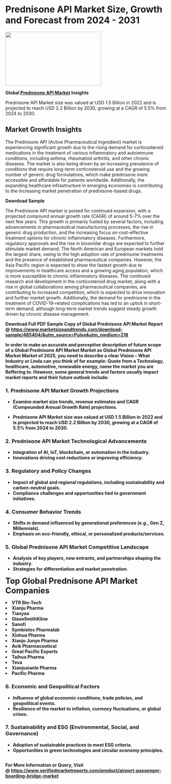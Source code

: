 <H1>Prednisone API Market Size, Growth and Forecast from 2024 - 2031</H1><img class="aligncenter size-medium wp-image-584254" src="https://thirdeyenews.in/wp-content/uploads/2024/09/Global-Market-Research-300x168.jpeg" alt="" width="300" height="168" /><p><strong>Global&nbsp;<a href="https://www.marketsizeandtrends.com/download-sample/485404/&amp;utm_source=Pulse&amp;utm_medium=218">Prednisone API Market</a> Insights</strong></p><p>Prednisone API Market size was valued at USD 1.5 Billion in 2022 and is projected to reach USD 2.2 Billion by 2030, growing at a CAGR of 5.5% from 2024 to 2030.</p><p><h2>Market Growth Insights</h2> <p>The Prednisone API (Active Pharmaceutical Ingredient) market is experiencing significant growth due to the rising demand for corticosteroid medications in the treatment of various inflammatory and autoimmune conditions, including asthma, rheumatoid arthritis, and other chronic diseases. The market is also being driven by an increasing prevalence of conditions that require long-term corticosteroid use and the growing number of generic drug formulations, which make prednisone more accessible and affordable for patients worldwide. Additionally, the expanding healthcare infrastructure in emerging economies is contributing to the increasing market penetration of prednisone-based drugs.</p> <p><strong>Download Sample</strong></p> <p>The Prednisone API market is poised for continued expansion, with a projected compound annual growth rate (CAGR) of around 5-7% over the next few years. This growth is primarily fueled by several factors, including advancements in pharmaceutical manufacturing processes, the rise in generic drug production, and the increasing focus on cost-effective treatment options for chronic inflammatory diseases. Furthermore, regulatory approvals and the rise in biosimilar drugs are expected to further stimulate market demand. The North American and European markets hold the largest share, owing to the high adoption rate of prednisone treatments and the presence of established pharmaceutical companies. However, the Asia Pacific region is expected to show the fastest growth due to improvements in healthcare access and a growing aging population, which is more susceptible to chronic inflammatory diseases. The continued research and development in the corticosteroid drug market, along with a rise in global collaborations among pharmaceutical companies, are contributing to increased competition, which is expected to drive innovation and further market growth. Additionally, the demand for prednisone in the treatment of COVID-19-related complications has led to an uptick in short-term demand, although long-term market trends suggest steady growth driven by chronic disease management. <p><strong></p><p><span class=""><strong>Download Full PDF Sample Copy of Global Prednisone API Market Report</strong> @ <a href="https://www.marketsizeandtrends.com/download-sample/485404/&amp;utm_source=Pulse&amp;utm_medium=218" target="_blank">https://www.marketsizeandtrends.com/download-sample/485404/&amp;utm_source=Pulse&amp;utm_medium=218</a></span></p><p>In order to make an accurate and perceptive description of future scope of a Global&nbsp;Prednisone API Market Market as Global&nbsp;Prednisone API Market Market of 2025, you need to describe a clear Vision &ndash; What Industry or Linda can you think of for example: Quote from a Technology, healthcare, automotive, renewable energy, name the market you are Reffering to. However, some general trends and factors usually impact market reports and their future outlook include:</p><h3>1.&nbsp;<strong>Prednisone API Market Growth Projections</strong></h3><ul><li>Examine market size trends, revenue estimates and CAGR (Compounded Annual Growth Rate) projections.</li><li><p>Prednisone API Market size was valued at USD 1.5 Billion in 2022 and is projected to reach USD 2.2 Billion by 2030, growing at a CAGR of 5.5% from 2024 to 2030.</p></li></ul><h3>2.&nbsp;<strong>Prednisone API Market Technological Advancements</strong></h3><ul><li>Integration of AI, IoT, blockchain, or automation in the industry.</li><li>Innovations driving cost reductions or improving efficiency.</li></ul><h3>3.&nbsp;<strong>Regulatory and Policy Changes</strong></h3><ul><li>Impact of global and regional regulations, including sustainability and carbon-neutral goals.</li><li>Compliance challenges and opportunities tied to government initiatives.</li></ul><h3>4.&nbsp;<strong>Consumer Behavior Trends</strong></h3><ul><li>Shifts in demand influenced by generational preferences (e.g., Gen Z, Millennials).</li><li>Emphasis on eco-friendly, ethical, or personalized products/services.</li></ul><h3>5.&nbsp;<strong>Global Prednisone API Market Competitive Landscape</strong></h3><ul><li>Analysis of key players, new entrants, and partnerships shaping the industry.</li><li>Strategies for differentiation and market penetration.</li></ul><p data-pm-slice="1 1 []"><span style="color: inherit; font-family: inherit; font-size: 25px;">Top Global Prednisone API Market Companies</span></p><div class="" data-test-id=""><p><li>VTR Bio-Tech</li><li> Xianju Pharma</li><li> Tianyao</li><li> GlaxoSmithKline</li><li> Sanofi</li><li> Symbiotec Pharmalab</li><li> Xinhua Pharma</li><li> Xianju Junye Pharma</li><li> Avik Pharmaceutical</li><li> Great Pacific Exports</li><li> Taihua Pharma</li><li> Teva</li><li> Xianjuxianle Pharma</li><li> Pacific Pharma</li></p></div><h3>6.&nbsp;<strong>Economic and Geopolitical Factors</strong></h3><ul><li>Influence of global economic conditions, trade policies, and geopolitical events.</li><li>Resilience of the market to inflation, currency fluctuations, or global crises.</li></ul><h3>7.&nbsp;<strong>Sustainability and ESG (Environmental, Social, and Governance)</strong></h3><ul><li>Adoption of sustainable practices to meet ESG criteria.</li><li>Opportunities in green technologies and circular economy principles.</li></ul><h2><strong style="font-size: 14px;">For More Information or Query, Visit @&nbsp;</strong><a style="background-color: #ffffff; font-size: 14px;" href="https://www.marketsizeandtrends.com/report/prednisone-api-market/" target="_blank">https://www.verifiedmarketreports.com/product/airport-passenger-boarding-bridge-market</a></h2>
